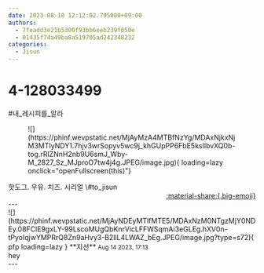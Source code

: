 ```yaml
---
date: 2023-08-10 12:12:02.795000+09:00
authors:
  - 7feadd3e21b5300f93bb6eeb239f050e
  - 01435f74a49ba8a519705ad242348232
categories:
  - Jisun
---
```


# 4-128033499

<div class="post-container" markdown="1">
<div class="content-container md-sidebar__scrollwrap" markdown="1">

\#내_레시피를_알라<br>
<figure markdown="1">
![](https://phinf.wevpstatic.net/MjAyMzA4MTBfNzYg/MDAxNjkxNjM3MTIyNDY1.7hjv3wrSopyv5wc9j_khGUpPP6FbE5ksIlbvXQ0b-tog.rRlZNnH2nb9U6smJ_Wby-M_2827_Sz_MJproO7tw4j4g.JPEG/image.jpg){ loading=lazy onclick="openFullscreen(this)"}
</figure>
핫도그. 우유. 치즈. 시리얼  \#to_jisun

</div>
</div>

<div style="text-align: right;" markdown="1">
<a href="https://weverse.io/fromis9/fanpost/4-128033499" style="text-align: right;">:material-share:{.big-emoji}</a>
</div>
---

<div class="comments-container md-sidebar__scrollwrap" markdown="1">
<div class="comment" markdown="1">
<div class='id-container' markdown="1">
![](https://phinf.wevpstatic.net/MjAyNDEyMTlfMTE5/MDAxNzM0NTgzMjY0NDEy.08FClE9gxLY-99LscoMUgQbKnrVicLFFWSqmAi3eGLEg.hXV0n-tPyoIqjwYMPRrQ8Zn9aHvy3-B2llL4LWAZ_bEg.JPEG/image.jpg?type=s72){ pfp loading=lazy }
**<span class="artist">지선</span>** <small>Aug 14 2023, 17:13</small><br>
</div>
<div class='comment-body' markdown="1">
hey
</div>
</div>
</div>
---
